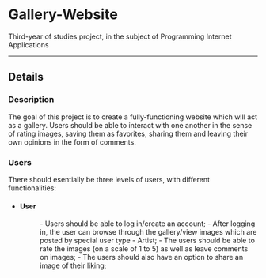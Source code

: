 # Gallery-Website
Third-year of studies project, in the subject of Programming Internet Applications
<hr>
<h2>Details</h2>
<h3>Description</h3>
<p>
  The goal of this project is to create a fully-functioning website which will act as a gallery. Users should be able to interact with one another in the sense of rating images, saving them as favorites, sharing them and leaving their own opinions in the form of comments.
</p>
<h3>Users</h3>
<p>There should esentially be three levels of users, with different functionalities:</p>
<ul><dl>
  <li>
    <dt><h4>User</h4><dt>
    <dd>
     - Users should be able to log in/create an account;
     - After logging in,  the user can browse through the gallery/view images which are posted by special user type - Artist;
     - The users should be able to rate the images (on a scale of 1 to 5) as well as leave comments on images;
     - The users should also have an option to share an image of their liking;
    </dd>
    </li>
</dl></ul>
